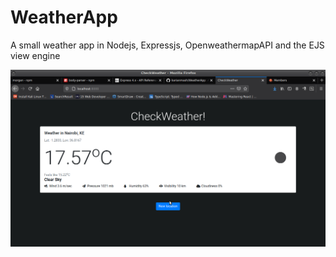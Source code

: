 # WeatherApp
A small weather app in Nodejs, Expressjs, OpenweathermapAPI and the EJS view engine

![Screenshot](public/Screenshot.png)